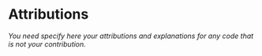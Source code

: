 # Attributions

*You need specify here your attributions and explanations for any code that is not your contribution.*